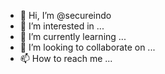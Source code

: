 - 👋 Hi, I’m @secureindo
- 👀 I’m interested in ...
- 🌱 I’m currently learning ...
- 💞️ I’m looking to collaborate on ...
- 📫 How to reach me ...

<!---
secureindo/secureindo is a ✨ special ✨ repository because its `README.md` (this file) appears on your GitHub profile.
You can click the Preview link to take a look at your changes.
--->
